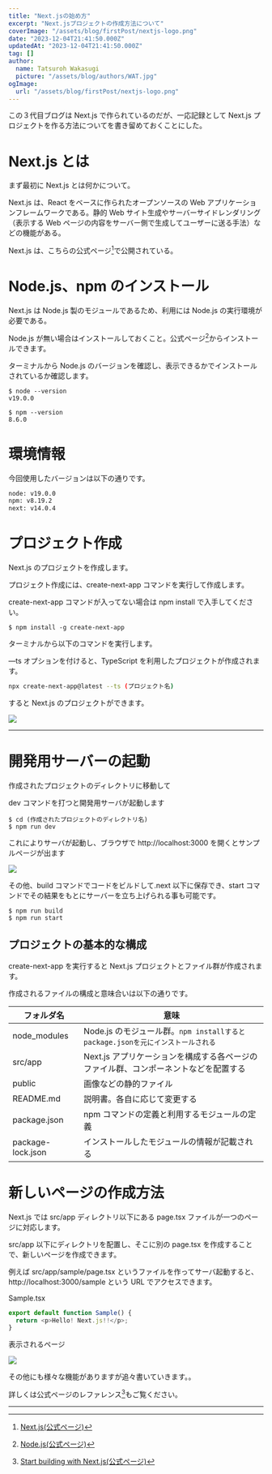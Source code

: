 ```yaml
---
title: "Next.jsの始め方"
excerpt: "Next.jsプロジェクトの作成方法について"
coverImage: "/assets/blog/firstPost/nextjs-logo.png"
date: "2023-12-04T21:41:50.000Z"
updatedAt: "2023-12-04T21:41:50.000Z"
tag: []
author:
  name: Tatsuroh Wakasugi
  picture: "/assets/blog/authors/WAT.jpg"
ogImage:
  url: "/assets/blog/firstPost/nextjs-logo.png"
---
```


この３代目ブログは Next.js で作られているのだが、一応記録として Next.js プロジェクトを作る方法についてを書き留めておくことにした。

# Next.js とは

まず最初に Next.js とは何かについて。

Next.js は、React をベースに作られたオープンソースの Web アプリケーションフレームワークである。静的 Web サイト生成やサーバーサイドレンダリング（表示する Web ページの内容をサーバー側で生成してユーザーに送る手法）などの機能がある。

Next.js は、こちらの公式ページ[^1]で公開されている。

# Node.js、npm のインストール

Next.js は Node.js 製のモジュールであるため、利用には Node.js の実行環境が必要である。

Node.js が無い場合はインストールしておくこと。公式ページ[^2]からインストールできます。

ターミナルから Node.js のバージョンを確認し、表示できるかでインストールされているか確認します。

```shell
$ node --version
v19.0.0

$ npm --version
8.6.0
```

# 環境情報

今回使用したバージョンは以下の通りです。

```txt
node: v19.0.0
npm: v8.19.2
next: v14.0.4
```

# プロジェクト作成

Next.js のプロジェクトを作成します。

プロジェクト作成には、create-next-app コマンドを実行して作成します。

create-next-app コマンドが入ってない場合は npm install で入手してください。

```shell
$ npm install -g create-next-app
```

ターミナルから以下のコマンドを実行します。

—ts オプションを付けると、TypeScript を利用したプロジェクトが作成されます。

```bash
npx create-next-app@latest --ts (プロジェクト名)
```

すると Next.js のプロジェクトができます。

![](/assets/posts/createNext/createNextApp.png)

---

# 開発用サーバーの起動

作成されたプロジェクトのディレクトリに移動して

dev コマンドを打つと開発用サーバが起動します

```shell
$ cd (作成されたプロジェクトのディレクトリ名)
$ npm run dev
```

これによりサーバが起動し、ブラウザで http://localhost:3000 を開くとサンプルページが出ます

![](/assets/posts/createNext/nextSample.png)

その他、build コマンドでコードをビルドして.next 以下に保存でき、start コマンドでその結果をもとにサーバーを立ち上げられる事も可能です。

```shell
$ npm run build
$ npm run start
```

## プロジェクトの基本的な構成

create-next-app を実行すると Next.js プロジェクトとファイル群が作成されます。

作成されるファイルの構成と意味合いは以下の通りです。

| フォルダ名        | 意味                                                                                 |
| ----------------- | ------------------------------------------------------------------------------------ |
| node_modules      | Node.js のモジュール群。`npm installするとpackage.jsonを元にインストールされる`      |
| src/app           | Next.js アプリケーションを構成する各ページのファイル群、コンポーネントなどを配置する |
| public            | 画像などの静的ファイル                                                               |
| README.md         | 説明書。各自に応じて変更する                                                         |
| package.json      | npm コマンドの定義と利用するモジュールの定義                                         |
| package-lock.json | インストールしたモジュールの情報が記載される                                         |

# 新しいページの作成方法

Next.js では src/app ディレクトリ以下にある page.tsx ファイルが一つのページに対応します。

src/app 以下にディレクトリを配置し、そこに別の page.tsx を作成することで、新しいページを作成できます。

例えば src/app/sample/page.tsx というファイルを作ってサーバ起動すると、http://localhost:3000/sample という URL でアクセスできます。

Sample.tsx

```typescript
export default function Sample() {
  return <p>Hello! Next.js!!</p>;
}
```

表示されるページ

![](/assets/posts/createNext/nextSamplePage.png)

その他にも様々な機能がありますが追々書いていきます。。

詳しくは公式ページのレファレンス[^3]もご覧ください。

---

[^1]: [Next.js(公式ページ)](https://nextjs.org/)
[^2]: [Node.js(公式ページ)](https://nodejs.org/)
[^3]: [Start building with Next.js(公式ページ)](https://nextjs.org/learn?utm_source=create-next-app&utm_medium=appdir-template-tw&utm_campaign=create-next-app)
